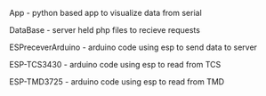 App - python based app to visualize data from serial

DataBase - server held php files to recieve requests

ESPreceverArduino - arduino code using esp to send data to server

ESP-TCS3430 - arduino code using esp to read from TCS

ESP-TMD3725 - arduino code using esp to read from TMD
